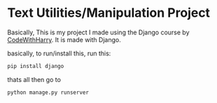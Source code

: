 # Text Utilities/Manipulation Project
Basically, This is my project I made using the Django course by [CodeWithHarry](https://youtube.com/@CodeWithHarry).
It is made with Django.

basically, to run/install this, run this:
```bash
pip install django
```
thats all then go to
```bash
python manage.py runserver
```
